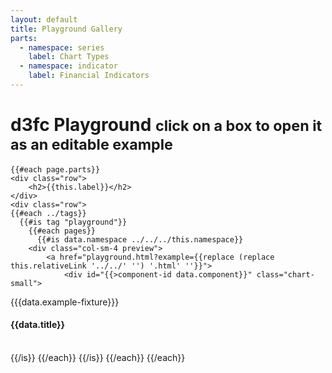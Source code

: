 ```yaml
---
layout: default
title: Playground Gallery
parts:
  - namespace: series
    label: Chart Types
  - namespace: indicator
    label: Financial Indicators
---
```

<div class="previews container" id="main">
    <div class="row">
        <h1>
            d3fc Playground
            <small>
            click on a box to open it as an editable example
            </small>
        </h1>
    </div>

    {{#each page.parts}}
    <div class="row">
        <h2>{{this.label}}</h2>
    </div>
    <div class="row">
    {{#each ../tags}}
      {{#is tag "playground"}}
        {{#each pages}}
          {{#is data.namespace ../../../this.namespace}}
        <div class="col-sm-4 preview">
            <a href="playground.html?example={{replace (replace this.relativeLink '../../' '') '.html' ''}}">
                <div id="{{>component-id data.component}}" class="chart-small">
{{{data.example-fixture}}}
                    <div class="caption">
                        <h4>{{data.title}}</h4>
                    </div>
                </div>
            </a>
        </div>
        <script type="text/javascript">
(function() {
var f = createFixture('#{{>component-id data.component}}', 800, null, null, function() { return true; });
var container = f.container, data = f.data
xScale = f.xScale, yScale = f.yScale,
height = f.dimensions.height, width = f.dimensions.width;
{{{data.example-code}}}
}());
        </script>          
          {{/is}}
        {{/each}}
      {{/is}}
    {{/each}}
    </div>
    {{/each}}
</div>
